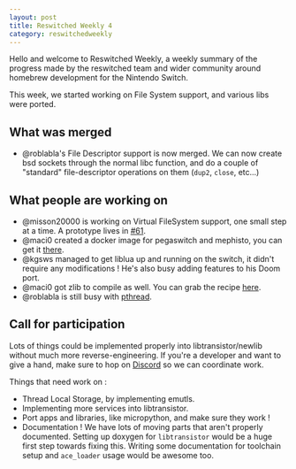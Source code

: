 ```yaml
---
layout: post
title: Reswitched Weekly 4
category: reswitchedweekly
---
```


Hello and welcome to Reswitched Weekly, a weekly summary of the progress
made by the reswitched team and wider community around homebrew development for
the Nintendo Switch.

This week, we started working on File System support, and various libs were
ported.

## What was merged

- @roblabla's File Descriptor support is now merged. We can now create bsd
  sockets through the normal libc function, and do a couple of "standard"
  file-descriptor operations on them (`dup2`, `close`, etc...)

## What people are working on

- @misson20000 is working on Virtual FileSystem support, one small step at a
  time. A prototype lives in
  [#61](https://github.com/reswitched/libtransistor/pull/61).
- @maci0 created a docker image for pegaswitch and mephisto, you can get it
  [there](https://hub.docker.com/r/reswitched/).
- @kgsws managed to get liblua up and running on the switch, it didn't require
  any modifications ! He's also busy adding features to his Doom port.
- @maci0 got zlib to compile as well. You can grab the recipe
  [here](https://github.com/maci0/switchports).
- @roblabla is still busy with 
  [pthread](https://github.com/reswitched/libtransistor/pull/48).

## Call for participation

Lots of things could be implemented properly into libtransistor/newlib without
much more reverse-engineering. If you're a developer and want to give a hand,
make sure to hop on [Discord](https://discordapp.com/invite/DThbZ7z) so we can
coordinate work.

Things that need work on :

- Thread Local Storage, by implementing emutls.
- Implementing more services into libtransistor.
- Port apps and libraries, like micropython, and make sure they work !
- Documentation ! We have lots of moving parts that aren't properly documented.
  Setting up doxygen for `libtransistor` would be a huge first step towards
  fixing this. Writing some documentation for toolchain setup and `ace_loader`
  usage would be awesome too.

